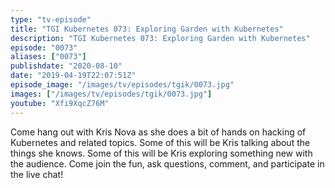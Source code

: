 ```yaml
---
type: "tv-episode"
title: "TGI Kubernetes 073: Exploring Garden with Kubernetes"
description: "TGI Kubernetes 073: Exploring Garden with Kubernetes"
episode: "0073"
aliases: ["0073"]
publishdate: "2020-08-10"
date: "2019-04-19T22:07:51Z"
episode_image: "/images/tv/episodes/tgik/0073.jpg"
images: ["/images/tv/episodes/tgik/0073.jpg"]
youtube: "Xfi9XqcZ76M"
---
```


Come hang out with Kris Nova as she does a bit of hands on hacking of Kubernetes and related topics. Some of this will be Kris talking about the things she knows. Some of this will be Kris exploring something new with the audience. Come join the fun, ask questions, comment, and participate in the live chat!

